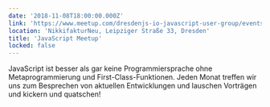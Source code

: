 ```yaml
---
date: '2018-11-08T18:00:00.000Z'
link: 'https://www.meetup.com/dresdenjs-io-javascript-user-group/events/255023211'
location: 'NikkifakturNeu, Leipziger Straße 33, Dresden'
title: 'JavaScript Meetup'
locked: false
---
```

JavaScript ist besser als gar keine Programmiersprache ohne Metaprogrammierung und First-Class-Funktionen. Jeden Monat treffen wir uns zum Besprechen von aktuellen Entwicklungen und lauschen Vorträgen und kickern und quatschen!
